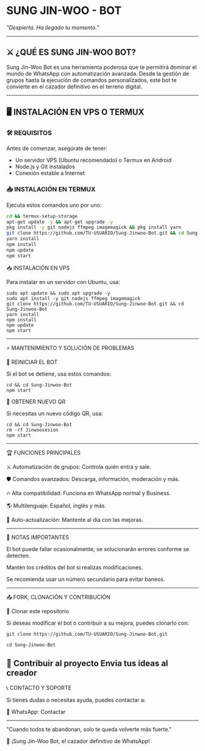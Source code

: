 

# **SUNG JIN-WOO - BOT**  
*"Despierta. Ha llegado tu momento."*  

---

## ⚔️ **¿QUÉ ES SUNG JIN-WOO BOT?**  
Sung Jin-Woo Bot es una herramienta poderosa que te permitirá dominar el mundo de WhatsApp con automatización avanzada. Desde la gestión de grupos hasta la ejecución de comandos personalizados, este bot te convierte en el cazador definitivo en el terreno digital.  

---

## 🖥️ **INSTALACIÓN EN VPS O TERMUX**  

### **🛠️ REQUISITOS**  
Antes de comenzar, asegúrate de tener:  
- Un servidor VPS (Ubuntu recomendado) o Termux en Android  
- Node.js y Git instalados  
- Conexión estable a Internet  

### **📥 INSTALACIÓN EN TERMUX**  
Ejecuta estos comandos uno por uno:  

```bash
cd && termux-setup-storage
apt-get update -y && apt-get upgrade -y
pkg install -y git nodejs ffmpeg imagemagick && pkg install yarn
git clone https://github.com/TU-USUARIO/Sung-Jinwoo-Bot.git && cd Sung-Jinwoo-Bot
yarn install
npm install
npm update
npm start
```
📥 INSTALACIÓN EN VPS

Para instalar en un servidor con Ubuntu, usa:
```
sudo apt update && sudo apt upgrade -y
sudo apt install -y git nodejs ffmpeg imagemagick
git clone https://github.com/TU-USUARIO/Sung-Jinwoo-Bot.git && cd Sung-Jinwoo-Bot
yarn install
npm install
npm update
npm start
```

---

⚡ MANTENIMIENTO Y SOLUCIÓN DE PROBLEMAS

🔄 REINICIAR EL BOT

Si el bot se detiene, usa estos comandos:
```
cd && cd Sung-Jinwoo-Bot
npm start
```
🔑 OBTENER NUEVO QR

Si necesitas un nuevo código QR, usa:
```
cd && cd Sung-Jinwoo-Bot
rm -rf Jinwoosesion
npm start
```

---

🏆 FUNCIONES PRINCIPALES

⚔️ Automatización de grupos: Controla quién entra y sale.

🛡️ Comandos avanzados: Descarga, información, moderación y más.

🔥 Alta compatibilidad: Funciona en WhatsApp normal y Business.

🌎 Multilenguaje: Español, inglés y más.

📌 Auto-actualización: Mantente al día con las mejoras.



---

🏹 NOTAS IMPORTANTES

El bot puede fallar ocasionalmente; se solucionarán errores conforme se detecten.

Mantén los créditos del bot si realizas modificaciones.

Se recomienda usar un número secundario para evitar baneos.



---

📤 FORK, CLONACIÓN Y CONTRIBUCIÓN

🔄 Clonar este repositorio

Si deseas modificar el bot o contribuir a su mejora, puedes clonarlo con:
```
git clone https://github.com/TU-USUARIO/Sung-Jinwoo-Bot.git
```
```
cd Sung-Jinwoo-Bot
```
🚀 Contribuir al proyecto
 Envia tus ideas al creador 
---

📞 CONTACTO Y SOPORTE

Si tienes dudas o necesitas ayuda, puedes contactar a:


📩 WhatsApp: Contactar



---

"Cuando todos te abandonan, solo te queda volverte más fuerte."

🚀 ¡Sung Jin-Woo Bot, el cazador definitivo de WhatsApp!
